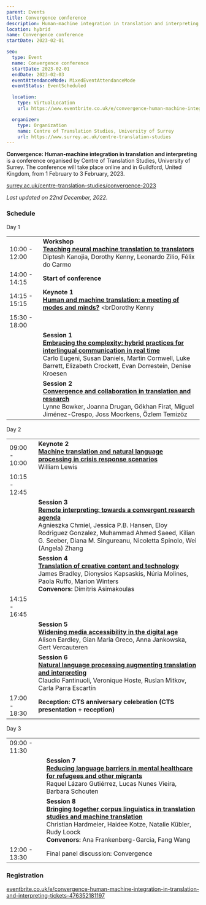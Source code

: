 ```yaml
---
parent: Events
title: Convergence conference
description: Human-machine integration in translation and interpreting
location: hybrid
name: Convergence conference
startDate: 2023-02-01

seo:
  type: Event
  name: Convergence conference
  startDate: 2023-02-01
  endDate: 2023-02-03
  eventAttendanceMode: MixedEventAttendanceMode
  eventStatus: EventScheduled

  location:
    type: VirtualLocation
    url: https://www.eventbrite.co.uk/e/convergence-human-machine-integration-in-translation-and-interpreting-tickets-476352181197

  organizer:
    type: Organization
    name: Centre of Translation Studies, University of Surrey
    url: https://www.surrey.ac.uk/centre-translation-studies
---
```


**Convergence: Human-machine integration in translation and interpreting** is a conference organised by Centre of Translation Studies, University of Surrey.
The conference will take place online and in Guildford, United Kingdom, from 1 February to 3 February, 2023.

[surrey.ac.uk/centre-translation-studies/convergence-2023](https://www.surrey.ac.uk/centre-translation-studies/convergence-2023)

*Last updated on 22nd December, 2022.*

### Schedule

Day 1

|     |     |
| --- | --- |
| 10:00 - 12:00 | **Workshop** <br>[**Teaching neural machine translation to translators**](https://www.surrey.ac.uk/centre-translation-studies/convergence-2023/workshop-teaching-neural-machine-translation-translators) <br>Diptesh Kanojia, Dorothy Kenny, Leonardo Zilio, Félix do Carmo |
| 14:00 - 14:15 | **Start of conference** |
| 14:15 - 15:15 | **Keynote 1** <br>[**Human and machine translation: a meeting of modes and minds?**](https://www.surrey.ac.uk/centre-translation-studies/convergence-2023/keynote-speakers#kenny) <brDorothy Kenny |
| 15:30 - 18:00 | |
|  | **Session 1** <br>[**Embracing the complexity: hybrid practices for interlingual communication in real time**](https://www.surrey.ac.uk/centre-translation-studies/convergence-2023/embracing-complexity) <br>Carlo Eugeni, Susan Daniels, Martin Cornwell, Luke Barrett, Elizabeth Crockett, Evan Dorrestein, Denise Kroesen |
|  | **Session 2** <br>[**Convergence and collaboration in translation and research**](https://www.surrey.ac.uk/centre-translation-studies/convergence-2023/convergence-and-collaboration-translation-research) <br>Lynne Bowker, Joanna Drugan, Gökhan Firat, Miguel Jiménez-Crespo, Joss Moorkens, Özlem Temizöz |

Day 2

|     |     |
| --- | --- |
| 09:00 - 10:00 | **Keynote 2** <br>[**Machine translation and natural language processing in crisis response scenarios**](https://www.surrey.ac.uk/centre-translation-studies/convergence-2023/keynote-speakers#lewis) <br>William Lewis |
| 10:15 - 12:45 |  |
|  | **Session 3** <br>[**Remote interpreting: towards a convergent research agenda**](https://www.surrey.ac.uk/centre-translation-studies/convergence-2023/remote-interpreting) <br>Agnieszka Chmiel, Jessica P.B. Hansen, Eloy Rodriguez Gonzalez, Muhammad Ahmed Saeed, Kilian G. Seeber, Diana M. Singureanu, Nicoletta Spinolo, Wei (Angela) Zhang |
|  | **Session 4** <br>[**Translation of creative content and technology**](https://www.surrey.ac.uk/centre-translation-studies/convergence-2023/translation-creative-content-and-technology) <br>James Bradley, Dionysios Kapsaskis, Núria Molines, Paola Ruffo, Marion Winters <br>**Convenors:** Dimitris Asimakoulas |
| 14:15 - 16:45 |  |
|  | **Session 5** <br>[**Widening media accessibility in the digital age**](https://www.surrey.ac.uk/centre-translation-studies/convergence-2023/widening-media-accessibility-digital-age) <br>Alison Eardley, Gian Maria Greco, Anna Jankowska, Gert Vercauteren |
|  | **Session 6** <br>[**Natural language processing augmenting translation and interpreting**](https://www.surrey.ac.uk/centre-translation-studies/convergence-2023/nlp-augmenting-translation-and-interpreting) <br>Claudio Fantinuoli, Veronique Hoste, Ruslan Mitkov, Carla Parra Escartín |
| 17:00 - 18:30 | **Reception: CTS anniversary celebration (CTS presentation + reception)** |

Day 3 

|     |     |
| --- | --- |
| 09:00 - 11:30 |  |
|  | **Session 7** <br>[**Reducing language barriers in mental healthcare for refugees and other migrants**](https://www.surrey.ac.uk/centre-translation-studies/convergence-2023/reducing-language-barriers-mental-healthcare-refugees-and-other-migrants-how-digital-technologies) <br>Raquel Lázaro Gutiérrez, Lucas Nunes Vieira, Barbara Schouten |
|  | **Session 8** <br>[**Bringing together corpus linguistics in translation studies and machine translation**](https://www.surrey.ac.uk/centre-translation-studies/convergence-2023/bringing-together-corpus-linguistics-translation-studies-and-machine-translation) <br>Christian Hardmeier, Haidee Kotze, Natalie Kübler, Rudy Loock <br>**Convenors:** Ana Frankenberg-Garcia, Fang Wang |
| 12:00 - 13:30 | Final panel discussion: Convergence |


### Registration

[eventbrite.co.uk/e/convergence-human-machine-integration-in-translation-and-interpreting-tickets-476352181197](https://www.eventbrite.co.uk/e/convergence-human-machine-integration-in-translation-and-interpreting-tickets-476352181197)
